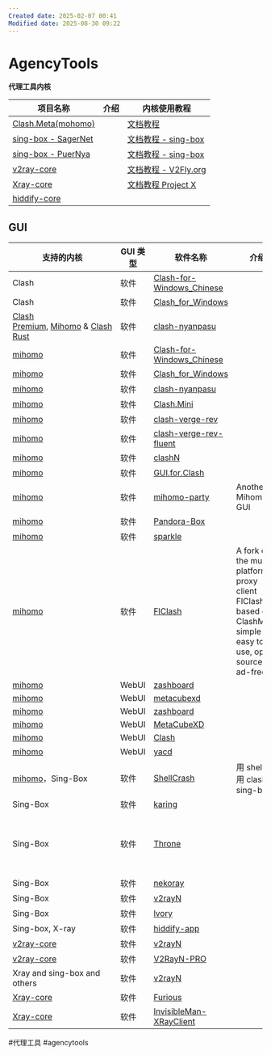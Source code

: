 ```yaml
---
Created date: 2025-02-07 00:41
Modified date: 2025-08-30 09:22
---
```

# AgencyTools

**代理工具内核**

| 项目名称                                                        | 介绍  | 内核使用教程                                            |
| ----------------------------------------------------------- | --- | ------------------------------------------------- |
| [Clash.Meta(mohomo)](https://wiki.metacubex.one/)           |     | [文档教程](https://wiki.metacubex.one/)               |
| [sing-box - SagerNet](https://github.com/SagerNet/sing-box) |     | [文档教程 - sing-box](https://sing-box.sagernet.org/) |
| [sing-box - PuerNya](https://github.com/PuerNya/sing-box)   |     | [文档教程 - sing-box](https://sing-box.sagernet.org/) |
| [v2ray-core](https://github.com/v2fly/v2ray-core)           |     | [文档教程 - V2Fly.org](https://www.v2fly.org/)        |
| [Xray-core](https://github.com/XTLS/Xray-core)              |     | [文档教程 Project X](https://xtls.github.io/)         |
| [hiddify-core](https://github.com/hiddify/hiddify-core)     |     |                                                   |

## GUI

| 支持的内核                                                                                                                                                 | GUI 类型 | 软件名称                                                                                  | 介绍                                                                                                                     | 使用教程                                                     |
| ----------------------------------------------------------------------------------------------------------------------------------------------------- | ------ | ------------------------------------------------------------------------------------- | ---------------------------------------------------------------------------------------------------------------------- | -------------------------------------------------------- |
| Clash                                                                                                                                                 | 软件     | [Clash-for-Windows_Chinese](https://github.com/Z-Siqi/Clash-for-Windows_Chinese)      |                                                                                                                        |                                                          |
| Clash                                                                                                                                                 | 软件     | [Clash_for_Windows](https://github.com/clashdownload/Clash_for_Windows)               |                                                                                                                        |                                                          |
| [Clash Premium](https://github.com/Dreamacro/clash), [Mihomo](https://github.com/MetaCubeX/mihomo) & [Clash Rust](https://github.com/Watfaq/clash-rs) | 软件     | [clash-nyanpasu](https://github.com/LibNyanpasu/clash-nyanpasu)                       |                                                                                                                        | [Clash Nyanpasu](https://nyanpasu.elaina.moe/)           |
| [mihomo](https://github.com/MetaCubeX/mihomo)                                                                                                         | 软件     | [Clash-for-Windows_Chinese](https://github.com/Z-Siqi/Clash-for-Windows_Chinese)      |                                                                                                                        |                                                          |
| [mihomo](https://github.com/MetaCubeX/mihomo)                                                                                                         | 软件     | [Clash_for_Windows](https://github.com/clashdownload/Clash_for_Windows)               |                                                                                                                        |                                                          |
| [mihomo](https://github.com/MetaCubeX/mihomo)                                                                                                         | 软件     | [clash-nyanpasu](https://github.com/LibNyanpasu/clash-nyanpasu)                       |                                                                                                                        |                                                          |
| [mihomo](https://github.com/MetaCubeX/mihomo)                                                                                                         | 软件     | [Clash.Mini](https://github.com/MetaCubeX/Clash.Mini)                                 |                                                                                                                        |                                                          |
| [mihomo](https://github.com/MetaCubeX/mihomo)                                                                                                         | 软件     | [clash-verge-rev](https://github.com/clash-verge-rev/clash-verge-rev)                 |                                                                                                                        | [文档教程](https://clashvergerev.com/)                       |
| [mihomo](https://github.com/MetaCubeX/mihomo)                                                                                                         | 软件     | [clash-verge-rev-fluent](https://github.com/Daydreamer-riri/clash-verge-rev-fluent)   |                                                                                                                        |                                                          |
| [mihomo](https://github.com/MetaCubeX/mihomo)                                                                                                         | 软件     | [clashN](https://github.com/2dust/clashN)                                             |                                                                                                                        |                                                          |
| [mihomo](https://github.com/MetaCubeX/mihomo)                                                                                                         | 软件     | [GUI.for.Clash](https://github.com/GUI-for-Cores/GUI.for.Clash)                       |                                                                                                                        |                                                          |
| [mihomo](https://github.com/MetaCubeX/mihomo)                                                                                                         | 软件     | [mihomo-party](https://github.com/mihomo-party-org/mihomo-party)                      | Another Mihomo GUI                                                                                                     |                                                          |
| [mihomo](https://github.com/MetaCubeX/mihomo)                                                                                                         | 软件     | [Pandora-Box](https://github.com/snakem982/Pandora-Box)                               |                                                                                                                        |                                                          |
| [mihomo](https://github.com/MetaCubeX/mihomo)                                                                                                         | 软件     | [sparkle](https://github.com/xishang0128/sparkle)                                     |                                                                                                                        |                                                          |
| [mihomo](https://github.com/MetaCubeX/mihomo)                                                                                                         | 软件     | [FlClash](https://github.com/chen08209/FlClash)                                       | A fork of the multi-platform proxy client FlClash based on ClashMeta, simple and easy to use, open source and ad-free. |                                                          |
| [mihomo](https://github.com/MetaCubeX/mihomo)                                                                                                         | WebUI  | [zashboard](https://github.com/Zephyruso/zashboard)                                   |                                                                                                                        |                                                          |
| [mihomo](https://github.com/MetaCubeX/mihomo)                                                                                                         | WebUI  | [metacubexd](https://github.com/MetaCubeX/metacubexd)                                 |                                                                                                                        |                                                          |
| [mihomo](https://github.com/MetaCubeX/mihomo)                                                                                                         | WebUI  | [zashboard](https://board.zash.run.place/#/setup)                                     |                                                                                                                        |                                                          |
| [mihomo](https://github.com/MetaCubeX/mihomo)                                                                                                         | WebUI  | [MetaCubeXD](https://metacubex.github.io/metacubexd/#/overview)                       |                                                                                                                        |                                                          |
| [mihomo](https://github.com/MetaCubeX/mihomo)                                                                                                         | WebUI  | [Clash](https://clash.razord.top/#/proxies)                                           |                                                                                                                        |                                                          |
| [mihomo](https://github.com/MetaCubeX/mihomo)                                                                                                         | WebUI  | [yacd](https://yacd.haishan.me/)                                                      |                                                                                                                        | [文档教程](https://karing.app/)                              |
| [mihomo](https://github.com/MetaCubeX/mihomo)，Sing-Box                                                                                                | 软件     | [ShellCrash](https://github.com/juewuy/ShellCrash)                                    | 用 shell 使用 clash 或 sing-box                                                                                            |                                                          |
| Sing-Box                                                                                                                                              | 软件     | [karing](https://github.com/KaringX/karing)                                           |                                                                                                                        |                                                          |
| Sing-Box                                                                                                                                              | 软件     | [Throne](https://github.com/throneproj/Throne)                                        |                                                                                                                        | Cross-platform GUI proxy utility (Empowered by sing-box) |
| Sing-Box                                                                                                                                              | 软件     | [nekoray](https://github.com/MatsuriDayo/nekoray)                                     |                                                                                                                        |                                                          |
| Sing-Box                                                                                                                                              | 软件     | [v2rayN](https://github.com/2dust/v2rayN)                                             |                                                                                                                        |                                                          |
| Sing-Box                                                                                                                                              | 软件     | [lvory](https://github.com/sxueck/lvory)                                              |                                                                                                                        |                                                          |
| Sing-box, X-ray                                                                                                                                       | 软件     | [hiddify-app](https://github.com/hiddify/hiddify-app)                                 |                                                                                                                        |                                                          |
| [v2ray-core](https://github.com/v2fly/v2ray-core)                                                                                                     | 软件     | [v2rayN](https://github.com/2dust/v2rayN)                                             |                                                                                                                        |                                                          |
| [v2ray-core](https://github.com/v2fly/v2ray-core)                                                                                                     | 软件     | [V2RayN-PRO](https://github.com/lowercase78/V2RayN-PRO)                               |                                                                                                                        |                                                          |
| Xray and sing-box and others                                                                                                                          | 软件     | [v2rayN](https://github.com/2dust/v2rayN)                                             |                                                                                                                        |                                                          |
| [Xray-core](https://github.com/XTLS/Xray-core)                                                                                                        | 软件     | [Furious](https://github.com/LorenEteval/Furious)                                     |                                                                                                                        |                                                          |
| [Xray-core](https://github.com/XTLS/Xray-core)                                                                                                        | 软件     | [InvisibleMan-XRayClient](https://github.com/InvisibleManVPN/InvisibleMan-XRayClient) |                                                                                                                        |                                                          |

#代理工具 #agencytools